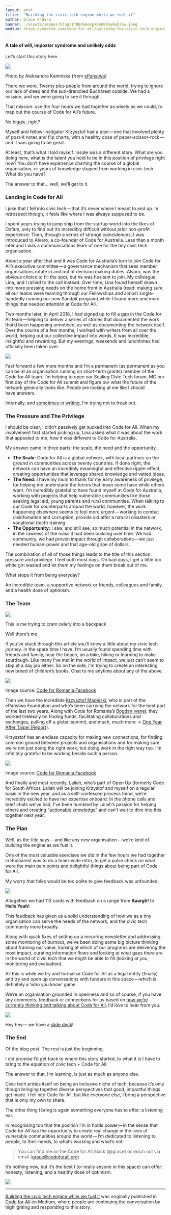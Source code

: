 ```yaml
---
layout: post
title:  "Building the civic tech engine while we fuel it"
author: Grace O'Hara
banner: ./assets/images/blog/1*BBdkHexpX6oK8XGyAyEzSw.jpeg
medium: https://medium.com/code-for-all/building-the-civic-tech-engine-while-we-fuel-it-663e697ce74c?source=rss----77bd73f07099---4
---
```


#### A tale of will, imposter syndrome and unlikely odds

Let’s start this story here.

![](https://cdn-images-1.medium.com/max/1024/1*BBdkHexpX6oK8XGyAyEzSw.jpeg)

Photo by Aleksandra Kamińska (from [ePaństwo](https://epf.org.pl/en/))

There we were. Twenty plus people from around the world, trying to ignore our lack of sleep and the sun-drenched Bucharest outside. We had a mission, and we were going to see it through.

That mission: use the four hours we had together as wisely as we could, to map out the course of Code for All’s future.

No biggie, right?

Myself and fellow-instigator Krzysztof had a plan — one that involved plenty of post-it notes and flip charts, with a healthy dose of paper-scissor-rock — and it was going to be great.

At least, that’s what I told myself. Inside was a different story. What are you doing here, what is the talent you hold to be in this position of privilege right now? You don’t have experience charting the course of a global organisation, or years of knowledge shaped from working in civic tech. What do you have?

The answer to that… well, we’ll get to it.

### Landing in Code for All

I joke that I fell into civic tech — that it’s never where I meant to end up. In retrospect though, it feels like where I was always supposed to be.

I spent years trying to jump ship from the startup world into the likes of Oxfam, only to find out it’s incredibly difficult without prior non-profit experience. Then, through a series of strange coincidences, I was introduced to Alvaro, a co-founder of Code for Australia. Less than a month later and I was a communications team of one for the tiny civic tech organisation.

About a year after that and it was Code for Australia’s turn to join Code for All’s executive committee — a governance mechanism that sees member organisations rotate in and out of decision making duties. Alvaro, was the obvious choice to fill the spot, but he was hesitant to join. My colleague, Lina, and I rallied to the call instead. Over time, Lina found herself drawn into more pressing needs on the home front in Australia (read: making sure all our teams were teaming through our Fellowships and almost single-handedly running our new Sandpit program) while I found more and more things that needed attention at Code for All.

Two months later, in April 2018, I had signed up to fill a gap in the Code for All team — helping to deliver a series of stories that documented the work that’d been happening unnoticed, as well as documenting the network itself. Over the course of a few months, I worked with writers from all over the world, helping put our collective impact into words. It was incredible, insightful and rewarding. But my evenings, weekends and lunchtimes had officially been taken over.

![](https://cdn-images-1.medium.com/max/1024/1*SiVMQ3ymWfV4zc7rHgqUbw.png)

Fast forward a few more months and I’m a permanent (as permanent as you can be at an organisation running on short-term grants) member of the Code for All team. I’m helping to open our Scaling Civic Tech forum, MC our first day of the Code for All summit and figure our what the future of the network generally looks like. People are looking at me like I should have answers.

Internally, and [sometimes in writing](https://medium.com/@graceohara/youll-never-believe-the-top-ten-feelings-i-have-right-now-will-blow-your-mind-813077966f7f), I’m trying not to freak out.

### The Pressure and The Privilege

I should be clear, I didn’t passively get sucked into Code for All. When my involvement first started picking up, Lina asked what it was about the work that appealed to me, how it was different to Code for Australia.

My answer came in three parts: the scale, the need and the opportunity.

*   **The Scale:** Code for All is a global network, with local partners on the ground in communities across twenty countries. If done right, the network can have an incredibly meaningful and effective ripple-effect, creating opportunities that leverage shared knowledge and vetted ideas.
*   **The Need:** I have my mum to thank for my early awareness of privilege, for helping me understand the forces that mean some have while others want. I’m incredibly grateful to have found myself at Code for Australia, working with projects that help vulnerable communities like those seeking legal aid, young parents and rural communities. When talking to our Code for counterparts around the world, however, the work happening elsewhere seems to feel more urgent — working to combat disinfomation and corruption, provide aid after a natural disasters or vocational (tech) training.
*   **The Opportunity:** I saw, and still see, so much potential in the network, in the rawness of the mass it had been building over time. We had community, we had proven impact through collaborations — we just needed human-power and that age-old gripe of dollars.

The combination of all of those things leads to the title of this section: pressure and privilege. I feel both most days. On bad days, I get a little too white girl wasted and let them my feelings on them break out of me.

What stops it from being everyday?

An incredible team, a supportive network or friends, colleagues and family, and a health dose of optimism.

### The Team

![](https://cdn-images-1.medium.com/max/960/0*8Ox60VEE8JZhYAQM)

This is me trying to cram celery into a backpack

Well there’s me.

If you’ve stuck through this article you’ll know a little about my civic tech journey. In the spare time I have, I’m usually found spending time with friends and family, near the beach, on a bike, hiking or learning to make sourdough. Like many I’ve met in the world of impact, we just can’t seem to stop at a day job either. So on the side, I’m trying to create an interesting new breed of children’s books. Chat to me anytime about any of the above.

![](https://cdn-images-1.medium.com/max/546/1*ummJ3R0GrSmkf0vjx3Lzfw.png)

Image source: [Code for Romania Facebook](https://www.facebook.com/code4romania/photos/)

Then we have the incredible [Krzysztof Madejski](https://medium.com/u/442c14bc4af0), who is part of the ePaństwo Foundation  and  who’s been carrying the network for the best part of the last two years. Along with Code for Romania’s [Bogdan Ivanel](https://medium.com/u/137297ea5ce4), they worked tirelessly on finding funds, facilitating collaborations and exchanges, pulling off a global summit, and much, much more → [One Year After Taipei (Report](https://docs.google.com/presentation/d/1QZ7Lf2SZxadSWvvbXisViFbWVEAbe_MRA4RUL2NUsaA/edit#slide=id.g44de7ebdb9_0_8)).

Krzysztof has an endless capacity for making new connections, for finding common ground between projects and organisations and for making sure we’re not just doing the right work, but doing work in the right way too. I’m infinitely grateful to be working beside such a person.

![](https://cdn-images-1.medium.com/max/794/1*T-Rm5fBdbp7VowWurFMCZA.png)

Image source: [Code for Romania Facebook](https://www.facebook.com/code4romania/photos/)

And finally and most recently, Lailah, who’s part of Open Up (formerly Code for South Africa). Lailah will be joining Krzystof and myself on a regular basis in the new year, and as a self-confessed process fiend, we’re incredibly excited to have her expertise onboard. In the phone calls and brief chats we’ve had, I’ve been humbled by Lailah’s passion for helping others and creating “[actionable knowledge](https://openup.org.za/team/lailah.html)” and can’t wait to dive into this together next year.

### The Plan

Well, as the title says — and like any new organisation — we’re kind of building the engine as we fuel it.

One of the most valuable exercises we did in the few hours we had together in Bucharest was to do a team-wide retro, to get a pulse check on what were the main pain points and delightful things about being part of Code for All.

My worry that folks would be too polite to give feedback was unfounded.

![](https://cdn-images-1.medium.com/max/1024/1*no7R2wXl8Gx9kUBGn3BxXg.png)

Altogether we had 113 cards with feedback on a range from **Aaargh!** to **Hells Yeah!**

This feedback has given us a solid understanding of how we as a tiny organisation can serve the needs of the network, and the civic tech community more broadly.

Along with quick fixes of setting up a recurring newsletter and addressing some monitoring of burnout, we’ve been doing some big picture thinking about framing our value, looking at which of our programs are delivering the most impact, curating information flows and looking at what gaps there are in the world of civic tech that we might be able to fill (looking at you, monitoring and evaluation).

All this is while we try and formalise Code for All as a legal entity (finally) and try and open up conversations with funders in this space — which is definitely a ‘who you know’ game.

We’re an organisation grounded in openness and so of course, if you have any comments, feedback or connections for us based on [how we’re currently thinking and talking about Code for All](https://docs.google.com/presentation/d/13DTKVVsZhuc1oNUY-xunPMKaFbY7DpDt3moKugeqV9s/edit#slide=id.p1), I’d love to hear from you.

![](https://cdn-images-1.medium.com/max/727/1*pjY2iunnM24A45T-JEBwVw.png)

Hey hey— we have a [slide deck](https://docs.google.com/presentation/d/13DTKVVsZhuc1oNUY-xunPMKaFbY7DpDt3moKugeqV9s/edit#slide=id.p1)!

### The End

Of the blog post. The rest is just the beginning.

I did promise I’d get back to where this story started, to what it is I have to bring to the equation of civic tech + Code for All.

The answer to that, I’m learning, is just as much as anyone else.

Civic tech prides itself on being an inclusive niche of tech, because it’s only though bringing together diverse perspectives that good, impactful things get made. I fell into Code for All, but like everyone else, I bring a perspective that is only my own to share.

The other thing I bring is again something everyone has to offer: a listening ear.

In recognising too that the position I’m in holds power — in the sense that Code for All has the opportunity to create real change in the lives of vulnerable communities around the world — I’m dedicated to listening to people, to their needs, to what’s working and what’s not.

> You can find me on the Code for All Slack (@grace) or reach out via email (grace@codeforall.org)

It’s nothing new, but it’s the best I (or really anyone in this space) can offer: honesty, listening, and a healthy dose of optimism.

![](https://medium.com/_/stat?event=post.clientViewed&referrerSource=full_rss&postId=663e697ce74c)

* * *

[Building the civic tech engine while we fuel it](https://medium.com/code-for-all/building-the-civic-tech-engine-while-we-fuel-it-663e697ce74c) was originally published in [Code for All](https://medium.com/code-for-all) on Medium, where people are continuing the conversation by highlighting and responding to this story.